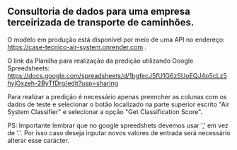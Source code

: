 ## Consultoria de dados para uma empresa terceirizada de transporte de caminhões.

O modelo em produção está disponível por meio de uma API no endereço: https://case-tecnico-air-system.onrender.com .

O link da Planilha para realização da predição utilizando Google Spreedsheets: https://docs.google.com/spreadsheets/d/1bgfecJ5fU1G6zSUoEQJ4o5cLz5hyjOxzeh-2ByTfDrg/edit?usp=sharing 

Para realizar a predição é necessário apenas preencher as colunas com os dados de teste e selecionar o botão localizado na parte superior escrito "Air System Classifier" e selecionar a opção "Get Classification Score". 

PS: Importante lembrar que no google spreedshets devemos usar ',' em vez de '.'. Por isso caso deseja inputar novos valores de entrada será necessário alterar esse carácter.


